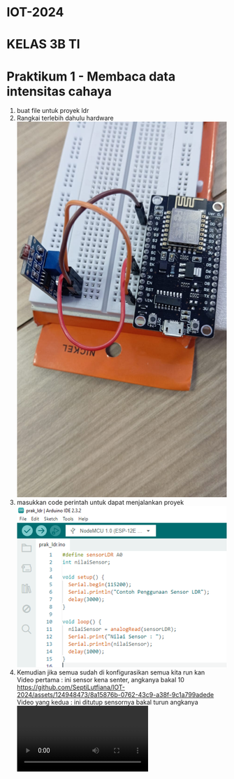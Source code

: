 # IOT-2024
# KELAS 3B TI

# Praktikum 1 - Membaca data intensitas cahaya

1. buat file untuk proyek ldr
2. Rangkai terlebih dahulu hardware <br>
![](./ss%20iot/hardware-ldr.jpg)
3. masukkan code perintah untuk dapat menjalankan proyek <br>
![](./ss%20iot/prak_ldr.PNG)
4. Kemudian jika semua sudah di konfigurasikan semua kita run kan <br>
Video pertama : ini sensor kena senter, angkanya bakal 10 <br>
https://github.com/SeptiLutfiana/IOT-2024/assets/124948473/8a15876b-0762-43c9-a38f-9c1a799adede
Video yang kedua : ini ditutup sensornya bakal turun angkanya <br>
<video controls src="ini_ditutup_sensornya_bakal_turun_angkanya.mp4" title="Title"></video>
